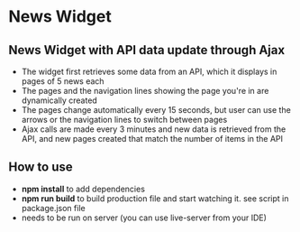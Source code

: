 # News Widget


## News Widget with API data update through Ajax

- The widget first retrieves some data from an API, which it displays in pages of 5 news each
- The pages and the navigation lines showing the page you're in are dynamically created
- The pages change automatically every 15 seconds, but user can use the arrows or the navigation lines to switch between pages
- Ajax calls are made every 3 minutes and new data is retrieved from the API, and new pages created that match the number of items in the API


## How to use

- **npm install** to add dependencies
- **npm run build** to build production file and start watching it. see script in package.json file
- needs to be run on server (you can use live-server from your IDE)

